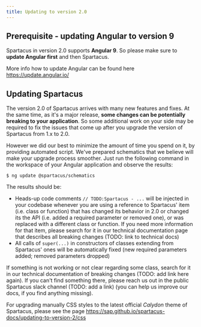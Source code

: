 ```yaml
---
title: Updating to version 2.0
---
```


## Prerequisite - updating Angular to version 9

Spartacus in version 2.0 supports **Angular 9**. So please  make sure to **update Angular first** and then Spartacus.

More info how to update Angular can be found here https://update.angular.io/

## Updating Spartacus

The version 2.0 of Spartacus arrives with many new features and fixes. At the same time, as it's a major release, **some changes can be potentially breaking to your application**.
So some additional work on your side may be required to fix the issues that come up after you upgrade the version of Spartacus from 1.x to 2.0.

However we did our best to minimize the amount of time you spend on it, by providing automated script. We've prepared schematics that we believe will make your upgrade process smoother. Just run the following command in the workspace of your Angular application and observe the results:

```shell
$ ng update @spartacus/schematics
```

The results should be:

- Heads-up code comments `// TODO:Spartacus - ...` will be injected in your codebase whenever you are using a reference to Spartacus' item (i.e. class or function) that has changed its behavior in 2.0 or changed its the API (i.e. added a required parameter or removed one), or was replaced with a different class or function. If you need more information for that item, please search for it in our technical documentation page that describes all breaking changes (TODO: link to technical docs)
- All calls of `super(...)` in constructors of classes extending from Spartacus' ones will be automatically fixed (new required parameters added; removed parameters dropped)

If something is not working or not clear regarding some class, search for it in our technical documentation of breaking changes (TODO: add link here again). If you can't find something there, please reach us out in the public Spartacus slack channel (TODO: add a link) (you can help us improve our docs, if you find anything missing).

For upgrading manually CSS styles to the latest official _Calydon_ theme of Spartacus, please see the page https://sap.github.io/spartacus-docs/updating-to-version-2/css
